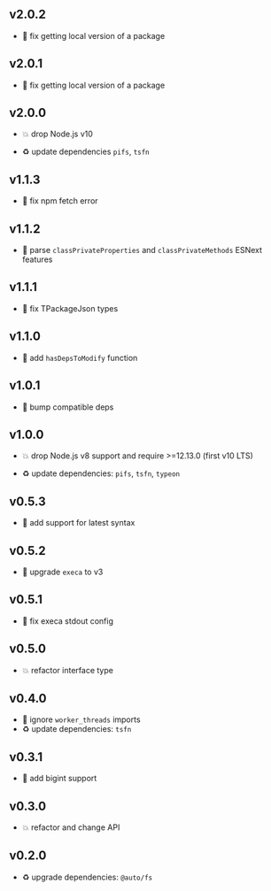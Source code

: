 ## v2.0.2

* 🐞 fix getting local version of a package

## v2.0.1

* 🐞 fix getting local version of a package

## v2.0.0

* 💥 drop Node.js v10

* ♻️ update dependencies `pifs`, `tsfn`

## v1.1.3

* 🐞 fix npm fetch error

## v1.1.2

* 🐞 parse `classPrivateProperties` and `classPrivateMethods` ESNext features

## v1.1.1

* 🐞 fix TPackageJson types

## v1.1.0

* 🌱 add `hasDepsToModify` function

## v1.0.1

* 🐞 bump compatible deps

## v1.0.0

* 💥 drop Node.js v8 support and require >=12.13.0 (first v10 LTS)

* ♻️ update dependencies: `pifs`, `tsfn`, `typeon`

## v0.5.3

* 🐞 add support for latest syntax

## v0.5.2

* 🐞 upgrade `execa` to v3

## v0.5.1

* 🐞 fix execa stdout config

## v0.5.0

* 💥 refactor interface type

## v0.4.0

* 🐞 ignore `worker_threads` imports
* ♻️ update dependencies: `tsfn`

## v0.3.1

* 🐞 add bigint support

## v0.3.0

* 💥 refactor and change API

## v0.2.0

* ♻️ upgrade dependencies: `@auto/fs`
